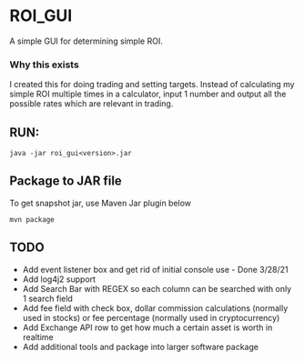 # ROI_GUI
A simple GUI for determining simple ROI.



### Why this exists
I created this for doing trading and setting targets. Instead of calculating my simple ROI multiple times in a calculator, input 1 number and output all the possible rates which are relevant in trading. 

## RUN:


```
java -jar roi_gui<version>.jar
```


## Package to JAR file

To get snapshot jar, use Maven Jar plugin below

```
mvn package
```


## TODO
- Add event listener box and get rid of initial console use - Done 3/28/21
- Add log4j2 support
- Add Search Bar with REGEX so each column can be searched with only 1 search field
- Add fee field with check box, dollar commission calculations (normally used in stocks) or fee percentage (normally used in cryptocurrency)
- Add Exchange API row to get how much a certain asset is worth in realtime
- Add additional tools and package into larger software package

